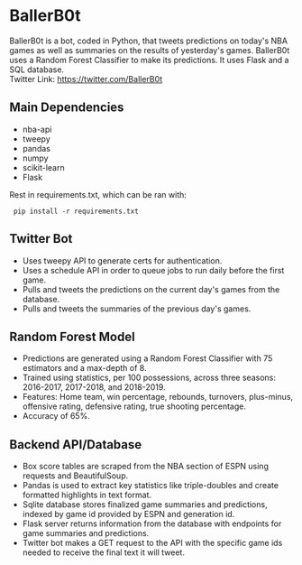 # BallerB0t
BallerB0t is a bot, coded in Python, that tweets predictions on today's NBA games as well as summaries on the results of yesterday's games. BallerB0t uses a Random Forest Classifier to make its predictions. It uses Flask and a SQL database. <br />
Twitter Link: https://twitter.com/BallerB0t
<br />
## Main Dependencies
- nba-api
- tweepy
- pandas
- numpy
- scikit-learn
- Flask <br />
<p>Rest in requirements.txt, which can be ran with:</p>
<code> pip install -r requirements.txt </code> <br>

## Twitter Bot
- Uses tweepy API to generate certs for authentication.
- Uses a schedule API in order to queue jobs to run daily before the first game. 
- Pulls and tweets the predictions on the current day's games from the database.
- Pulls and tweets the summaries of the previous day's games.

## Random Forest Model
- Predictions are generated using a Random Forest Classifier with 75 estimators and a max-depth of 8. 
- Trained using statistics, per 100 possessions, across three seasons: 2016-2017, 2017-2018, and 2018-2019.
- Features: Home team, win percentage, rebounds, turnovers, plus-minus, offensive rating, defensive rating, true shooting percentage.
- Accuracy of 65%.

## Backend API/Database
- Box score tables are scraped from the NBA section of ESPN using requests and BeautifulSoup.
- Pandas is used to extract key statistics like triple-doubles and create formatted highlights in text format.
- Sqlite database stores finalized game summaries and predictions, indexed by game id provided by ESPN and generation id.
- Flask server returns information from the database with endpoints for game summaries and predictions.
- Twitter bot makes a GET request to the API with the specific game ids needed to receive the final text it will tweet.
